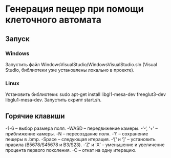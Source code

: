 # Генерация пещер при помощи клеточного автомата

## Запуск

### Windows 
Запустить файл WindowsVisualStudio/WindowsVisualStudio.sln (Visual Studio, библиотеки уже установлены локально в проекте).
### Linux
Установить библиотеки: sudo apt-get install libgl1-mesa-dev freeglut3-dev libglu1-mesa-dev.
Запустить скрипт start.sh.

## Горячие клавиши
-1-6 – выбор размера поля.
-WASD – передвижение камеры.
-‘-‘, ‘+’ – приближение камеры.
-N – пересоздание поля.
-‘\’ – сохранение пещеры в .bmp.
-Space – следующая итерация.
-‘[‘ и ‘]’ – установить правила (B5678/S45678 и B3/S23).
-‘Z’ и ‘X’ – уменьшение и увеличение процента первого поколения.
-С – откат на одну итерацию.
